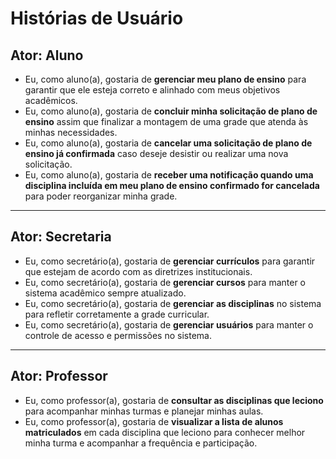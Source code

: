 # Histórias de Usuário

## Ator: Aluno

- Eu, como aluno(a), gostaria de **gerenciar meu plano de ensino** para garantir que ele esteja correto e alinhado com meus objetivos acadêmicos.
- Eu, como aluno(a), gostaria de **concluir minha solicitação de plano de ensino** assim que finalizar a montagem de uma grade que atenda às minhas necessidades.
- Eu, como aluno(a), gostaria de **cancelar uma solicitação de plano de ensino já confirmada** caso deseje desistir ou realizar uma nova solicitação.
- Eu, como aluno(a), gostaria de **receber uma notificação quando uma disciplina incluída em meu plano de ensino confirmado for cancelada** para poder reorganizar minha grade.

---

## Ator: Secretaria

- Eu, como secretário(a), gostaria de **gerenciar currículos** para garantir que estejam de acordo com as diretrizes institucionais.
- Eu, como secretário(a), gostaria de **gerenciar cursos** para manter o sistema acadêmico sempre atualizado.  
- Eu, como secretário(a), gostaria de **gerenciar as disciplinas** no sistema para refletir corretamente a grade curricular.  
- Eu, como secretário(a), gostaria de **gerenciar usuários** para manter o controle de acesso e permissões no sistema.  

---

## Ator: Professor

- Eu, como professor(a), gostaria de **consultar as disciplinas que leciono** para acompanhar minhas turmas e planejar minhas aulas.  
- Eu, como professor(a), gostaria de **visualizar a lista de alunos matriculados** em cada disciplina que leciono para conhecer melhor minha turma e acompanhar a frequência e participação. 
